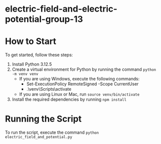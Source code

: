 # electric-field-and-electric-potential-group-13

# How to Start

To get started, follow these steps:

1. Install Python 3.12.5
2. Create a virtual environment for Python by running the command `python -m venv venv`
    - If you are using Windows, execute the following commands:
      - Set-ExecutionPolicy RemoteSigned -Scope CurrentUser
      - .\venv\Scripts\activate
    - If you are using Linux or Mac, run `source venv/bin/activate`
3. Install the required dependencies by running `npm install`

# Running the Script

To run the script, execute the command `python electric_field_and_potential.py`



